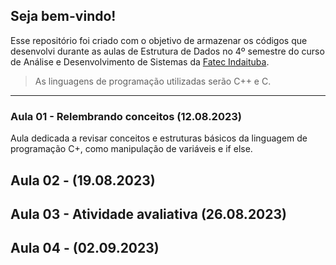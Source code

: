## Seja bem-vindo!
Esse repositório foi criado com o objetivo de armazenar os códigos que desenvolvi durante as aulas de Estrutura de Dados no 4º semestre do curso de Análise e Desenvolvimento de Sistemas da [Fatec Indaituba](http://www.fatecid.com.br/site/).

> As linguagens de programação utilizadas serão C++ e C.

***

### Aula 01 - Relembrando conceitos (12.08.2023)
Aula dedicada a revisar conceitos e estruturas básicos da linguagem de programação C+, como manipulação de variáveis e if else.

## Aula 02 - (19.08.2023)
## Aula 03 - Atividade avaliativa (26.08.2023)
## Aula 04 - (02.09.2023)
